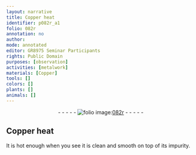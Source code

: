 ```yaml
---
layout: narrative
title: Copper heat
identifier: p082r_a1
folio: 082r
annotation: no
author:
mode: annotated
editor: GR8975 Seminar Participants
rights: Public Domain
purposes: [observation]
activities: [metalwork]
materials: [Copper]
tools: []
colors: []
plants: []
animals: []
---
```


 <div class="folio" align="center">- - - - - <a href="http://gallica.bnf.fr/ark:/12148/btv1b10500001g/f169.image" target="_blank"><img src="https://cu-mkp.github.io/GR8975-edition/assets/photo-icon.png" alt="folio image: " style="display:inline-block; margin-bottom:-3px;"/>082r</a> - - - - - </div>  <span class="activity"></span> 

## <span class="material">Copper</span> heat

 
 It is hot enough when you see it is clean and smooth on top of its impurity. 
 